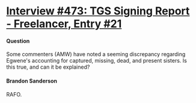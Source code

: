 # [Interview #473: TGS Signing Report - Freelancer, Entry #21](https://www.theoryland.com/intvmain.php?i=473#21)

#### Question

Some commenters (AMW) have noted a seeming discrepancy regarding Egwene's accounting for captured, missing, dead, and present sisters. Is this true, and can it be explained?

#### Brandon Sanderson

RAFO.


